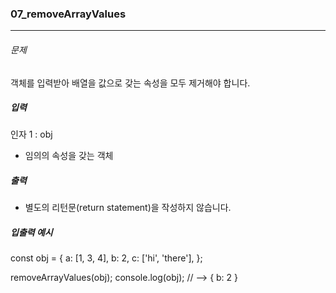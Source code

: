 ### 07_removeArrayValues

***

###### 문제 

객체를 입력받아 배열을 값으로 갖는 속성을 모두 제거해야 합니다.

##### 입력

인자 1 : obj
- 임의의 속성을 갖는 객체

##### 출력

- 별도의 리턴문(return statement)을 작성하지 않습니다.

##### 입출력 예시

const obj = {
  a: [1, 3, 4],
  b: 2,
  c: ['hi', 'there'],
};

removeArrayValues(obj);
console.log(obj); // --> { b: 2 }